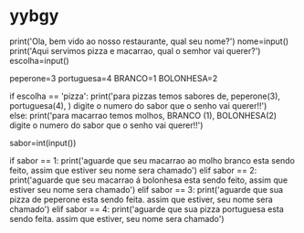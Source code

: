 # yybgy
print('Ola, bem vido ao nosso restaurante, qual seu nome?')
nome=input()
print('Aqui servimos pizza e macarrao, qual o semhor vai querer?') 
escolha=input()

peperone=3
portuguesa=4
BRANCO=1
BOLONHESA=2



if escolha == 'pizza':
    print('para pizzas temos sabores de, peperone(3), portuguesa(4), ) digite o numero do sabor que o senho vai querer!!')  
else:
    print('para macarrao temos molhos, BRANCO (1), BOLONHESA(2) digite o numero do sabor que o senho vai querer!!')
    
sabor=int(input())

if sabor == 1:
    print('aguarde que seu macarrao ao molho branco esta sendo feito, assim que estiver seu nome sera chamado')
elif sabor == 2:
    print('aguarde que seu macarrao á bolonhesa esta sendo feito, assim que estiver seu nome sera chamado')
elif sabor == 3:
    print('aguarde que sua pizza de peperone esta sendo feita. assim que estiver, seu nome sera chamado')
elif sabor == 4:
    print('aguarde que sua pizza portuguesa esta sendo feita. assim que estiver, seu nome sera chamado')
